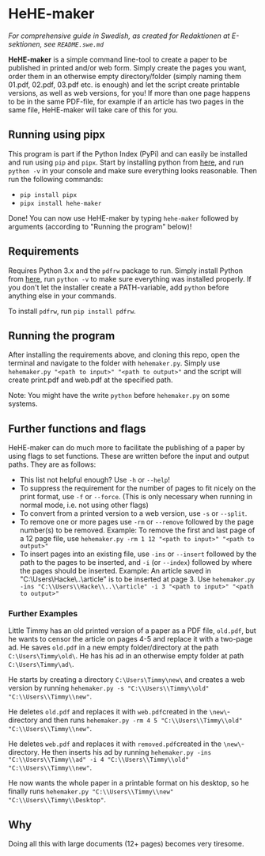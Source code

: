 # HeHE-maker
*For comprehensive guide in Swedish, as created for Redaktionen at E-sektionen, see `README.swe.md`*

**HeHE-maker** is a simple command line-tool to create a paper to be published in printed and/or web form. Simply create the pages you want, order them in an otherwise empty directory/folder (simply naming them 01.pdf, 02.pdf, 03.pdf etc. is enough) and let the script create printable versions, as well as web versions, for you! If more than one page happens to be in the same PDF-file, for example if an article has two pages in the same file, HeHE-maker will take care of this for you.

## Running using pipx
This program is part if the Python Index (PyPi) and can easily be installed and run using `pip` and `pipx`. Start by installing python from [here](https://www.python.org/downloads/), and run `python -v` in your console and make sure everything looks reasonable. Then run the following commands:

* `pip install pipx`
* `pipx install hehe-maker`

Done! You can now use HeHE-maker by typing `hehe-maker` followed by arguments (according to "Running the program" below)!

## Requirements
Requires Python 3.x and the `pdfrw` package to run. Simply install Python from [here](https://www.python.org/downloads/), run `python -v` to make sure everything was installed properly. If you don't let the installer create a PATH-variable, add `python` before anything else in your commands.

To install `pdfrw`, run `pip install pdfrw`.

## Running the program
After installing the requirements above, and cloning this repo, open the terminal and navigate to the folder with `hehemaker.py`. Simply use `hehemaker.py "<path to input>" "<path to output>"` and the script will create print.pdf and web.pdf at the specified path.

Note: You might have the write `python` before `hehemaker.py` on some systems.

## Further functions and flags
HeHE-maker can do much more to facilitate the publishing of a paper by using flags to set functions. These are written before the input and output paths. They are as follows:

* This list not helpful enough? Use `-h` or `--help`!
* To suppress the requirement for the number of pages to fit nicely on the print format, use `-f` or `--force`. (This is only necessary when running in normal mode, i.e. not using other flags)
* To convert from a printed version to a web version, use `-s` or `--split`.
* To remove one or more pages use `-rm` or `--remove` followed by the page number(s) to be removed. Example: To remove the first and last page of a 12 page file, use `hehemaker.py -rm 1 12 "<path to input>" "<path to output>"`
* To insert pages into an existing file, use `-ins` or `--insert` followed by the path to the pages to be inserted, and `-i` (or `--index`) followed by where the pages should be inserted. Example: An article saved in "C:\\Users\\Hacke\\..\\article" is to be inserted at page 3. Use `hehemaker.py -ins "C:\\Users\\Hacke\\..\\article" -i 3 "<path to input>" "<path to output>"`

### Further Examples
Little Timmy has an old printed version of a paper as a PDF file, `old.pdf`, but he wants to censor the article on pages 4-5 and replace it with a two-page ad. He saves `old.pdf` in a new empty folder/directory at the path `C:\Users\Timmy\old\`. He has his ad in an otherwise empty folder at path `C:\Users\Timmy\ad\`. 

He starts by creating a directory `C:\Users\Timmy\new\` and creates a web version by running `hehemaker.py -s "C:\\Users\\Timmy\\old" "C:\\Users\\Timmy\\new"`.

He deletes `old.pdf` and replaces it with `web.pdf`created in the `\new\`-directory and then runs `hehemaker.py -rm 4 5 "C:\\Users\\Timmy\\old" "C:\\Users\\Timmy\\new"`.

He deletes `web.pdf` and replaces it with `removed.pdf`created in the `\new\`-directory. He then inserts his ad by running `hehemaker.py -ins "C:\\Users\\Timmy\\ad" -i 4 "C:\\Users\\Timmy\\old" "C:\\Users\\Timmy\\new"`. 

He now wants the whole paper in a printable format on his desktop, so he finally runs `hehemaker.py "C:\\Users\\Timmy\\new" "C:\\Users\\Timmy\\Desktop"`.

## Why
Doing all this with large documents (12+ pages) becomes very tiresome.
